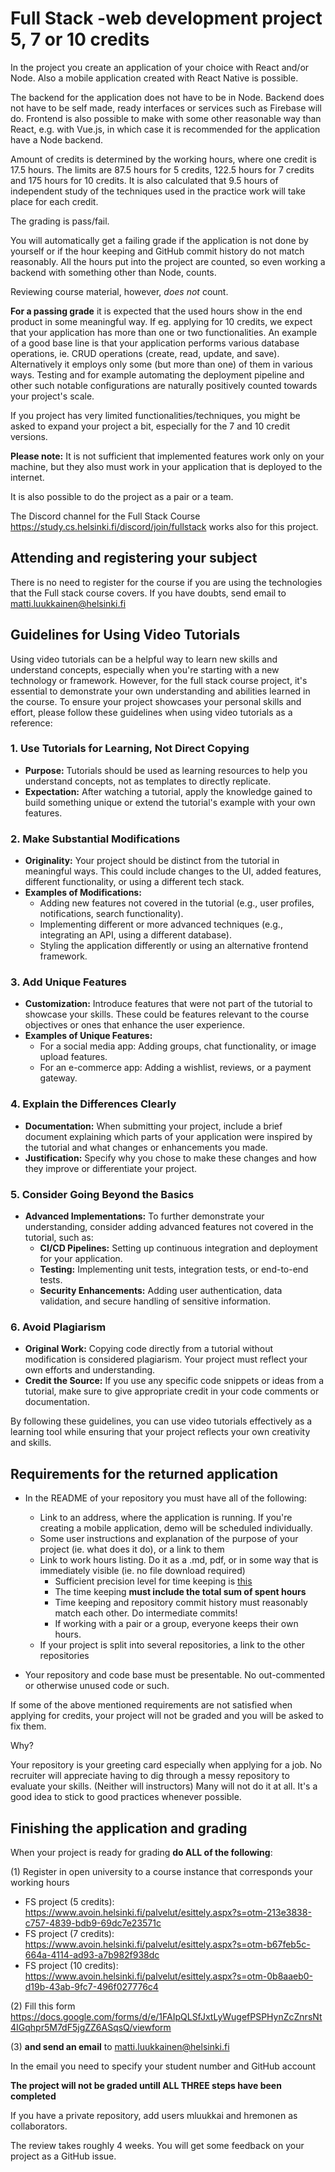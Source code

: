 # Full Stack -web development project 5, 7 or 10 credits

In the project you create an application of your choice with React and/or Node. Also a mobile application created with React Native is possible.

The backend for the application does not have to be in Node. Backend does not have to be self made, ready interfaces or services such as Firebase will do. Frontend is also possible to make with some other reasonable way than React, e.g. with Vue.js, in which case it is recommended for the application have a Node backend.

Amount of credits is determined by the working hours, where one credit is 17.5 hours. The limits are 87.5 hours for 5 credits, 122.5 hours for 7 credits and 175 hours for 10 credits. It is also calculated that 9.5 hours of independent study of the techniques used in the practice work will take place for each credit.

The grading is pass/fail. 

You will automatically get a failing grade if the application is not done by yourself or if the hour keeping and GitHub commit history do not match reasonably. All the hours put into the project are counted, so even working a backend with something other than Node, counts.

Reviewing course material, however, _does not_ count.

**For a passing grade** it is expected that the used hours show in the end product in some meaningful way. If eg. applying for 10 credits, we expect that your application has more than one or two functionalities. An example of a good base line is that your application performs various database operations, ie. CRUD operations (create, read, update, and save). Alternatively it employs only some (but more than one) of them in various ways. Testing and for example automating the deployment pipeline and other such notable configurations are naturally positively counted towards your project's scale.  


If you project has very limited functionalities/techniques, you might be asked to expand your project a bit, especially for the 7 and 10 credit versions.

**Please note:** It is not sufficient that implemented features work only on your machine, but they also must work in your application that is deployed to the internet. 

It is also possible to do the project as a pair or a team.

The Discord channel for the Full Stack Course https://study.cs.helsinki.fi/discord/join/fullstack works also for this project.

## Attending and registering your subject

There is no need to register for the course if you are using the technologies that the Full stack course covers. If you have doubts, send email to  matti.luukkainen@helsinki.fi

## Guidelines for Using Video Tutorials

Using video tutorials can be a helpful way to learn new skills and understand concepts, especially when you're starting with a new technology or framework. However, for the full stack course project, it's essential to demonstrate your own understanding and abilities learned in the course. To ensure your project showcases your personal skills and effort, please follow these guidelines when using video tutorials as a reference:

### 1. Use Tutorials for Learning, Not Direct Copying
- **Purpose:** Tutorials should be used as learning resources to help you understand concepts, not as templates to directly replicate.
- **Expectation:** After watching a tutorial, apply the knowledge gained to build something unique or extend the tutorial's example with your own features.

### 2. Make Substantial Modifications
- **Originality:** Your project should be distinct from the tutorial in meaningful ways. This could include changes to the UI, added features, different functionality, or using a different tech stack.
- **Examples of Modifications:**
  - Adding new features not covered in the tutorial (e.g., user profiles, notifications, search functionality).
  - Implementing different or more advanced techniques (e.g., integrating an API, using a different database).
  - Styling the application differently or using an alternative frontend framework.

### 3. Add Unique Features
- **Customization:** Introduce features that were not part of the tutorial to showcase your skills. These could be features relevant to the course objectives or ones that enhance the user experience.
- **Examples of Unique Features:**
  - For a social media app: Adding groups, chat functionality, or image upload features.
  - For an e-commerce app: Adding a wishlist, reviews, or a payment gateway.

### 4. Explain the Differences Clearly
- **Documentation:** When submitting your project, include a brief document explaining which parts of your application were inspired by the tutorial and what changes or enhancements you made.
- **Justification:** Specify why you chose to make these changes and how they improve or differentiate your project.

### 5. Consider Going Beyond the Basics
- **Advanced Implementations:** To further demonstrate your understanding, consider adding advanced features not covered in the tutorial, such as:
  - **CI/CD Pipelines:** Setting up continuous integration and deployment for your application.
  - **Testing:** Implementing unit tests, integration tests, or end-to-end tests.
  - **Security Enhancements:** Adding user authentication, data validation, and secure handling of sensitive information.

### 6. Avoid Plagiarism
- **Original Work:** Copying code directly from a tutorial without modification is considered plagiarism. Your project must reflect your own efforts and understanding.
- **Credit the Source:** If you use any specific code snippets or ideas from a tutorial, make sure to give appropriate credit in your code comments or documentation.

By following these guidelines, you can use video tutorials effectively as a learning tool while ensuring that your project reflects your own creativity and skills.


## Requirements for the returned application

- In the README of your repository you must have all of the following:
  - Link to an address, where the application is running. If you're creating a mobile application, demo will be scheduled individually.
  - Some user instructions and explanation of the purpose of your project (ie. what does it do), or a link to them 
  - Link to work hours listing. Do it as a .md, pdf, or in some way that is immediately visible (ie. no file download required) 
    - Sufficient precision level for time keeping is [this](https://github.com/mluukkai/OtmTodoApp/blob/master/dokumentaatio/tuntikirjanpito.md)
    - The time keeping **must include the total sum of spent hours**
    - Time keeping and repository commit history must reasonably match each other. Do intermediate commits!
    - If working with a pair or a group, everyone keeps their own hours.
  - If your project is split into several repositories, a link to the other repositories

- Your repository and code base must be presentable. No out-commented or otherwise unused code or such.

If some of the above mentioned requirements are not satisfied when applying for credits, your project will not be graded and you will be asked to fix them.

Why?

Your repository is your greeting card especially when applying for a job. No recruiter will appreciate having to dig through a messy repository to evaluate your skills. (Neither will instructors) Many will not do it at all. It's a good idea to stick to good practices whenever possible. 

## Finishing the application and grading

When your project is ready for grading **do ALL of the following**:

(1) Register in open university to a course instance that corresponds your working hours
- FS project (5 credits): https://www.avoin.helsinki.fi/palvelut/esittely.aspx?s=otm-213e3838-c757-4839-bdb9-69dc7e23571c
- FS project (7 credits): https://www.avoin.helsinki.fi/palvelut/esittely.aspx?s=otm-b67feb5c-664a-4114-ad93-a7b982f938dc
- FS project (10 credits): https://www.avoin.helsinki.fi/palvelut/esittely.aspx?s=otm-0b8aaeb0-d19b-43ab-9fc7-496f027776c4

(2) Fill this form https://docs.google.com/forms/d/e/1FAIpQLSfJxtLyWugefPSPHynZcZnrsNt4IGqhpr5M7dF5jgZZ6ASqsQ/viewform

(3) **and send an email** to matti.luukkainen@helsinki.fi

In the email you need to specify your student number and GitHub account

**The project will not be graded untill ALL THREE steps have been completed**

If you have a private repository, add users mluukkai and hremonen as collaborators.

The review takes roughly 4 weeks. You will get some feedback on your project as a GitHub issue.
